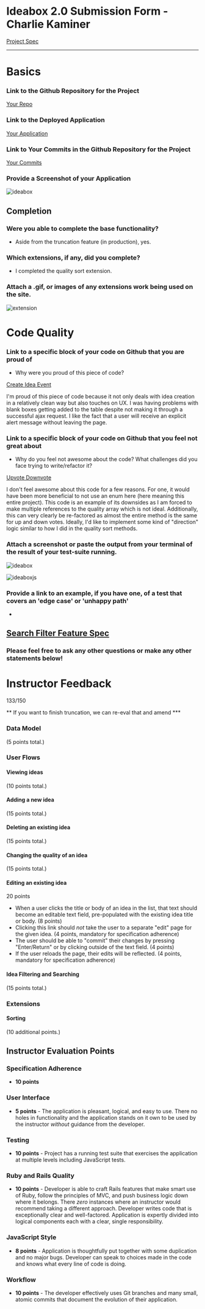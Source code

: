 # Ideabox 2.0 Submission Form - Charlie Kaminer
[Project Spec](https://github.com/turingschool/curriculum/blob/master/source/projects/revenge_of_idea_box.markdown)

------

# Basics

### Link to the Github Repository for the Project
[Your Repo](https://github.com/ckaminer/idea_box)

### Link to the Deployed Application
[Your Application](http://guarded-brook-71177.herokuapp.com/)

### Link to Your Commits in the Github Repository for the Project
[Your Commits](https://github.com/ckaminer/idea_box/commits/master)

### Provide a Screenshot of your Application
![ideabox](images/charlie_idea_box.jpg)

## Completion

### Were you able to complete the base functionality?
* Aside from the truncation feature (in production), yes.

### Which extensions, if any, did you complete?
* I completed the quality sort extension.

### Attach a .gif, or images of any extensions work being used on the site.
![extension](http://g.recordit.co/dX3fRTAsTe.gif)

# Code Quality

### Link to a specific block of your code on Github that you are proud of
* Why were you proud of this piece of code?

 [Create Idea Event](https://github.com/ckaminer/idea_box/blob/d7d065b1c6fc2f55126025d0ce3e2b0a0758abef/app/assets/javascripts/create_and_load.js#L32-L50)

 I'm proud of this piece of code because it not only deals with idea creation in a relatively clean way but also touches on UX.  I was having problems with blank boxes getting added to the table despite not making it through a successful ajax request.  I like the fact that a user will receive an explicit alert message without leaving the page.

### Link to a specific block of your code on Github that you feel not great about
* Why do you feel not awesome about the code? What challenges did you face trying to write/refactor it?

 [Upvote Downvote](https://github.com/ckaminer/idea_box/blob/d7d065b1c6fc2f55126025d0ce3e2b0a0758abef/app/assets/javascripts/quality_vote.js#L17-L37)

 I don't feel awesome about this code for a few reasons.  For one, it would have been more beneficial to not use an enum here (here meaning this entire project).  This code is an example of its downsides as I am forced to make multiple references to the quality array which is not ideal.  Additionally, this can very clearly be re-factored as almost the entire method is the same for up and down votes.  Ideally, I'd like to implement some kind of "direction" logic similar to how I did in the quality sort methods.


### Attach a screenshot or paste the output from your terminal of the result of your test-suite running.
![ideabox](images/charlie_tests.jpg)

![ideaboxjs](images/charlie_js_tests.jpg)

### Provide a link to an example, if you have one, of a test that covers an 'edge case' or 'unhappy path'
*
 [Search Filter Feature Spec](https://github.com/ckaminer/idea_box/blob/d7d065b1c6fc2f55126025d0ce3e2b0a0758abef/spec/features/search_filter_spec.rb#L17-L38)
-----

### Please feel free to ask any other questions or make any other statements below!

# Instructor Feedback

133/150

** If you want to finish truncation, we can re-eval that and amend ***

### Data Model

(5 points total.)

### User Flows

#### Viewing ideas

(10 points total.)

#### Adding a new idea

(15 points total.)

#### Deleting an existing idea

(15 points total.)

#### Changing the quality of an idea

(15 points total.)

#### Editing an existing idea

20 points

* When a user clicks the title or body of an idea in the list, that text should become an editable text field, pre-populated with the existing idea title or body. (8 points)
* Clicking this link should _not_ take the user to a separate "edit" page for the given
  idea. (4 points, mandatory for specification adherence)
*  The user should be able to "commit" their changes by pressing "Enter/Return" or by clicking outside of the text field. (4 points)
* If the user reloads the page, their edits will be reflected. (4 points, mandatory for specification adherence)

#### Idea Filtering and Searching

(15 points total.)

### Extensions

#### Sorting

(10 additional points.)

## Instructor Evaluation Points

### Specification Adherence

* **10 points**

### User Interface

* **5 points** - The application is pleasant, logical, and easy to use. There no holes in functionality and the application stands on it own to be used by the instructor _without_ guidance from the developer.

### Testing

* **10 points** - Project has a running test suite that exercises the application at multiple levels including JavaScript tests.

### Ruby and Rails Quality

* **10 points** - Developer is able to craft Rails features that make smart use of Ruby, follow the principles of MVC, and push business logic down where it belongs. There _zero_ instances where an instructor would recommend taking a different approach. Developer writes code that is exceptionally clear and well-factored. Application is expertly divided into logical components each with a clear, single responsibility.

### JavaScript Style

* **8 points** - Application is thoughtfully put together with some duplication and no major bugs. Developer can speak to choices made in the code and knows what every line of code is doing.

### Workflow

* **10 points** - The developer effectively uses Git branches and many small, atomic commits that document the evolution of their application.
